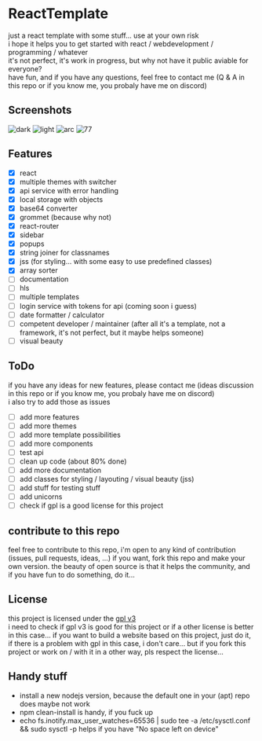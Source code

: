 # ReactTemplate
just a react template with some stuff... use at your own risk  
i hope it helps you to get started with react / webdevelopment / programming / whatever  
it's not perfect, it's work in progress, but why not have it public aviable for everyone?  
have fun, and if you have any questions, feel free to contact me (Q & A in this repo or if you know me, you probaly have me on discord)
## Screenshots
![dark](/screenshots/dark.png?raw=true "dark")
![light](/screenshots/light.png?raw=true "light")
![arc](/screenshots/arc.png?raw=true "arc")
![77](/screenshots/77.png?raw=true "77")
## Features
- [x] react
- [x] multiple themes with switcher
- [x] api service with error handling
- [x] local storage with objects
- [x] base64 converter
- [x] grommet (because why not)
- [x] react-router
- [x] sidebar
- [x] popups
- [x] string joiner for classnames
- [x] jss (for styling... with some easy to use predefined classes)
- [x] array sorter
- [ ] documentation
- [ ] hls
- [ ] multiple templates
- [ ] login service with tokens for api (coming soon i guess)
- [ ] date formatter / calculator
- [ ] competent developer / maintainer (after all it's a template, not a framework, it's not perfect, but it maybe helps someone)
- [ ] visual beauty
## ToDo
if you have any ideas for new features, please contact me (ideas discussion in this repo or if you know me, you probaly have me on discord)  
i also try to add those as issues
- [ ] add more features
- [ ] add more themes
- [ ] add more template possibilities
- [ ] add more components
- [ ] test api
- [ ] clean up code (about 80% done)
- [ ] add more documentation
- [ ] add classes for styling / layouting / visual beauty (jss)
- [ ] add stuff for testing stuff
- [ ] add unicorns
- [ ] check if gpl is a good license for this project
## contribute to this repo
feel free to contribute to this repo, i'm open to any kind of contribution (issues, pull requests, ideas, ...) if you want, fork this repo and make your own version. the beauty of open source is that it helps the community, and if you have fun to do something, do it...
## License
this project is licensed under the [gpl v3](https://www.gnu.org/licenses/gpl-3.0.en.html)  
i need to check if gpl v3 is good for this project or if a other license is better in this case... if you want to build a website based on this project, just do it, if there is a problem with gpl in this case, i don't care... but if you fork this project or work on / with it in a other way, pls respect the license...
## Handy stuff
 - install a new nodejs version, because the default one in your (apt) repo does maybe not work
 - npm clean-install is handy, if you fuck up
 - echo fs.inotify.max_user_watches=65536 | sudo tee -a /etc/sysctl.conf && sudo sysctl -p helps if you have "No space left on device"